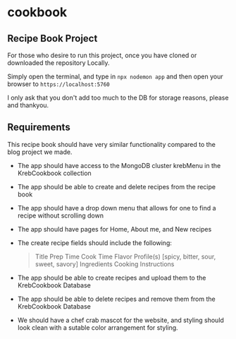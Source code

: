# cookbook

## Recipe Book Project ##

For those who desire to run this project, once you have cloned or downloaded the repository Locally.

Simply open the terminal, and type in `npx nodemon app`
and then open your browser to `https://localhost:5760`

I only ask that you don't add too much to the DB for storage reasons, please and thankyou.

## Requirements ##
This recipe book should have very similar functionality compared to the blog project we made.

* The app should have access to the MongoDB cluster krebMenu in the KrebCookbook collection

* The app should be able to create and delete recipes from the recipe book

* The app should have a drop down menu that allows for one to find a recipe without scrolling down

* The app should have pages for Home, About me, and New recipes

* The create recipe fields should include the following:
    > Title
    > Prep Time
    > Cook Time
    > Flavor Profile(s) [spicy, bitter, sour, sweet, savory]
    > Ingredients
    > Cooking Instructions

* The app should be able to create recipes and upload them to the KrebCookbook Database

* The app should be able to delete recipes and remove them from the KrebCookbook Database

* We should have a chef crab mascot for the website, and styling should look clean with a sutable color arrangement for styling.
